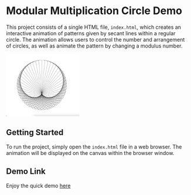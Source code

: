 # Modular Multiplication Circle Demo

This project consists of a single HTML file, `index.html`, which creates an interactive animation of patterns given by secant lines within a regular circle. The animation allows users to control the number and arrangement of circles, as well as animate the pattern by changing a modulus number.

<img src="screenshot.png" alt="Circle screenshot" style="width: 200px;"/>

## Getting Started

To run the project, simply open the `index.html` file in a web browser. The animation will be displayed on the canvas within the browser window.

## Demo Link	

Enjoy the quick demo [here](https://johnlk.github.io/modMultiplicationCircle)
